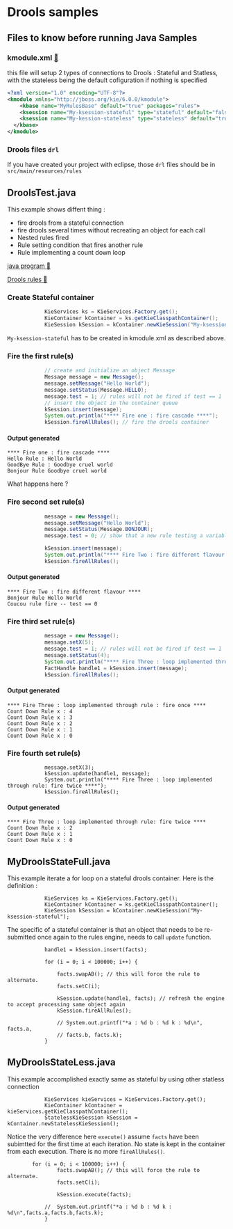 # Drools samples

## Files to know before running Java Samples

### kmodule.xml [:eyes:](../../../resources/META-INF/kmodule.xml)

this file will setup 2 types of connections to Drools : Stateful and Statless, with the stateless being the default cofiguration if nothing is specified

```xml
<?xml version="1.0" encoding="UTF-8"?>
<kmodule xmlns="http://jboss.org/kie/6.0.0/kmodule">
    <kbase name="MyRulesBase" default="true" packages="rules">
    <ksession name="My-ksession-stateful" type="stateful" default="false" />
    <ksession name="My-kession-stateless" type="stateless" default="true" />
  </kbase>
</kmodule>

```
### Drools files `drl`

If you have created your project with eclipse, those `drl` files should be in `src/main/resources/rules`





## DroolsTest.java

This example shows diffent thing :

- fire drools from a stateful connection
- fire drools several times without recreating an object for each call
- Nested rules fired
- Rule setting condition that fires another rule
- Rule implementing a count down loop

[java program :eyes:](DroolsTest.java)

[Drools rules :eyes:](../../../resources/rules/Sample.drl)

### Create Stateful container

```java
			KieServices ks = KieServices.Factory.get();
			KieContainer kContainer = ks.getKieClasspathContainer();
			KieSession kSession = kContainer.newKieSession("My-ksession-stateful");
```

`My-ksession-stateful` has to be created in kmodule.xml as described above.

### Fire the first rule(s) 

```java
			// create and initialize an object Message
			Message message = new Message();
			message.setMessage("Hello World");
			message.setStatus(Message.HELLO);
			message.test = 1; // rules will not be fired if test == 1
			// insert the object in the container queue
			kSession.insert(message);
			System.out.println("**** Fire one : fire cascade ****");
			kSession.fireAllRules(); // fire the drools container

```

#### Output generated

```
**** Fire one : fire cascade ****
Hello Rule : Hello World
GoodBye Rule : Goodbye cruel world
Bonjour Rule Goodbye cruel world
```
What happens here ?

### Fire second set rule(s)

```java
			message = new Message();
			message.setMessage("Hello World");
			message.setStatus(Message.BONJOUR);
			message.test = 0; // show that a new rule testing a variable will be fired

			kSession.insert(message);
			System.out.println("**** Fire Two : fire different flavour ****");
			kSession.fireAllRules();
```
#### Output generated

```
**** Fire Two : fire different flavour ****
Bonjour Rule Hello World
Coucou rule fire -- test == 0 
```
### Fire third set rule(s)

```java
			message = new Message();
			message.setX(5);
			message.test = 1; // rules will not be fired if test == 1
			message.setStatus(4);
			System.out.println("**** Fire Three : loop implemented through rule : fire once ****");
			FactHandle handle1 = kSession.insert(message);
			kSession.fireAllRules();


```
#### Output generated

```
**** Fire Three : loop implemented through rule : fire once ****
Count Down Rule x : 4
Count Down Rule x : 3
Count Down Rule x : 2
Count Down Rule x : 1
Count Down Rule x : 0
```
### Fire fourth set rule(s)

```
			message.setX(3);
			kSession.update(handle1, message);
			System.out.println("**** Fire Three : loop implemented through rule: fire twice ****");
			kSession.fireAllRules();

```
#### Output generated

```
**** Fire Three : loop implemented through rule: fire twice ****
Count Down Rule x : 2
Count Down Rule x : 1
Count Down Rule x : 0
```


## MyDroolsStateFull.java

This example iterate a for loop on a stateful drools container. Here is the definition :

```
			KieServices ks = KieServices.Factory.get();
			KieContainer kContainer = ks.getKieClasspathContainer();
			KieSession kSession = kContainer.newKieSession("My-ksession-stateful");
```
The specific of a stateful container is that an object that needs to be re-submitted once again to the rules engine, needs to call ```update``` function.

```
			handle1 = kSession.insert(facts);
					
			for (i = 0; i < 100000; i++) {

				facts.swapAB(); // this will force the rule to alternate.
				facts.setC(i);

				kSession.update(handle1, facts); // refresh the engine to accept processing same object again
				kSession.fireAllRules();

				// System.out.printf("*a : %d b : %d k : %d\n", facts.a,
				// facts.b, facts.k);
			}
```


## MyDroolsStateLess.java

This example accomplished exactly same as stateful by using other statless connection

```
			KieServices kieServices = KieServices.Factory.get();
			KieContainer kContainer = kieServices.getKieClasspathContainer();
			StatelessKieSession kSession = kContainer.newStatelessKieSession();
```

Notice the very difference here `execute()` assume `facts` have been subimtted for the first time at each iteration. No state is kept in the container from each execution. There is no more `fireAllRules()`.


```
		for (i = 0; i < 100000; i++) {
				facts.swapAB(); // this will force the rule to alternate.
				facts.setC(i);

				kSession.execute(facts);

			//	System.out.printf("*a : %d b : %d k : %d\n",facts.a,facts.b,facts.k);
			}
```
